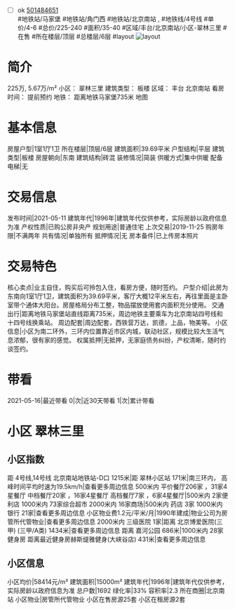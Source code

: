 - [ ] ok [501484651](https://bj.5i5j.com/ershoufang/501484651.html)  
 #地铁站/马家堡 #地铁站/角门西 #地铁站/北京南站 ,  #地铁线/4号线
#单价/4-6 #总价/225-240 #面积/35-40   #区域/丰台/北京南站/小区-翠林三里 #在售 #所在楼层/顶层 #总楼层/6层 #layout 
![layout](http://image2a.5i5j.com/bdir/layout/a6718f4c002e4112b68cdf7ef315b721.jpg_P5.jpg) 
# 简介 
 225万,  5.67万/m² 
小区： 翠林三里
建筑类型： 板楼
区域： 丰台 北京南站
看房时间： 提前预约
地铁： 距离地铁马家堡735米 地图
# 基本信息 
 房屋户型|1室1厅1卫
所在楼层|顶层/6层
建筑面积|39.69平米
户型结构|平层
建筑类型|板楼
房屋朝向|东南
建筑结构|砖混
装修情况|简装
供暖方式|集中供暖
配备电梯|无
# 交易信息 
 发布时间|2021-05-11
建筑年代|1996年|建筑年代仅供参考，实际房龄以政府信息为准
产权性质|已购公房非央产
规划用途|普通住宅
上次交易|2019-11-25
购房年限|不满两年
共有情况|单独所有
抵押情况|无
房本备件|已上传房本照片
# 交易特色 
 核心卖点|业主自住，购买后可拎包入住，看房方便，随时签约。
户型介绍|此房为东南向1室1厅1卫，建筑面积为39.69平米，客厅大概12平米左右，再往里面是主卧室带个通体大阳台。房屋格局分布工整，物品摆放使用套内面积充分使用。
交通出行|距离地铁马家堡站直线距离735米，周边地铁主要乘车为北京南站四号线和十四号线换乘站。
周边配套|周边配套，西铁营万达，凯德，上品，物美等。
小区信息|小区为南二环外，三环内位置靠近市区内城，联动社区，规模比较大生活气息浓郁，很有家的感觉。
权属抵押|无抵押，无家庭债务纠纷，产权清晰，随时约谈签约。
# 带看 
 2021-05-16|最近带看	 0|次|近30天带看	 1|次|累计带看
# 小区 翠林三里
## 小区指数 
 距 4号线,14号线 北京南站地铁站-D口 1215米|距 翠林小区站 171米|南三环内， 高峰时间平均时速为19.5km/h|查看更多周边信息
500米内 平价餐厅206家 ，31家4星餐厅
中档餐厅20家 ，16家4星餐厅
高档餐厅7家 ，6家4星餐厅|500米内 2家便利店
1000米内 73家综合超市
2000米内 16家商场|500米内 药店 3家
1000米内 银行 21家|查看更多周边信息
小区物业费1.2元/平米/月|1990年建成|物业公司为房管所代管物业|查看更多周边信息
2000米内 三级医院 1家|距离 北京博爱医院(三甲) (三甲/A类) 1434米|查看更多周边信息
距离 嘉河公园 686米|1000米内 28家 健身房
距离最近健身房赫斯缇雅健身(大峡谷店) 431米|查看更多周边信息
## 小区信息 
 小区均价|58414元/m²
建筑面积|15000m²
建筑年代|1996年|建筑年代仅供参考，实际房龄以政府信息为准
总户数|1692
绿化率|33%
容积率|2.3
所在商圈|北京南站
小区物业|房管所代管物业
小区在售房源25套
小区在租房源2套
